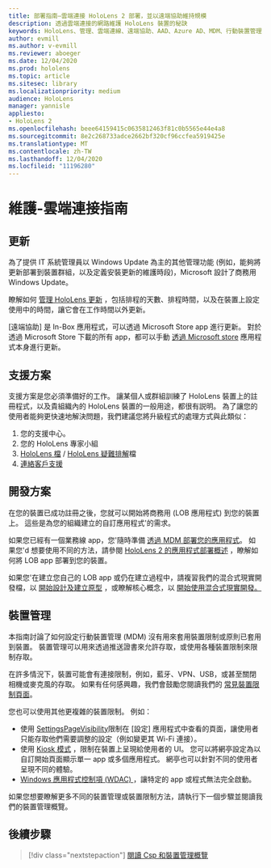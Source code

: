 ```yaml
---
title: 部署指南–雲端連接 HoloLens 2 部署，並以遠端協助維持規模
description: 透過雲端連接的網路維護 HoloLens 裝置的秘訣
keywords: HoloLens、管理、雲端連線、遠端協助、AAD、Azure AD、MDM、行動裝置管理
author: evmill
ms.author: v-evmill
ms.reviewer: aboeger
ms.date: 12/04/2020
ms.prod: hololens
ms.topic: article
ms.sitesec: library
ms.localizationpriority: medium
audience: HoloLens
manager: yannisle
appliesto:
- HoloLens 2
ms.openlocfilehash: beee64159415c0635812463f81c0b5565e44e4a8
ms.sourcegitcommit: 8e2c268733adce2662bf320cf96ccfea5919425e
ms.translationtype: MT
ms.contentlocale: zh-TW
ms.lasthandoff: 12/04/2020
ms.locfileid: "11196280"
---
```

# 維護-雲端連接指南

## 更新

為了提供 IT 系統管理員以 Windows Update 為主的其他管理功能 (例如，能夠將更新部署到裝置群組，以及定義安裝更新的維護時段)，Microsoft 設計了商務用 Windows Update。

瞭解如何 [管理 HoloLens 更新](https://docs.microsoft.com/hololens/hololens-updates) ，包括排程的天數、排程時間，以及在裝置上設定使用中的時間，讓它會在工作時間以外更新。

[遠端協助] 是 In-Box 應用程式，可以透過 Microsoft Store app 進行更新。 對於透過 Microsoft Store 下載的所有 app，都可以手動 [透過 Microsoft store](https://docs.microsoft.com/hololens/holographic-store-apps#update-apps) 應用程式本身進行更新。

## 支援方案

支援方案是您必須準備好的工作。 讓某個人或群組訓練了 HoloLens 裝置上的註冊程式，以及貴組織內的 HoloLens 裝置的一般用途，都很有説明。 為了讓您的使用者能夠更快速地解決問題，我們建議您將升級程式的處理方式與此類似：

1. 您的支援中心。
2. 您的 HoloLens 專家小組
3. [HoloLens 檔](https://docs.microsoft.com/hololens/)  / [HoloLens 疑難排解](https://docs.microsoft.com/hololens/hololens-troubleshooting)檔
4. [連絡客戶支援](https://support.serviceshub.microsoft.com/supportforbusiness/create?sapId=e9391227-fa6d-927b-0fff-f96288631b8f)

## 開發方案

在您的裝置已成功註冊之後，您就可以開始將商務用 (LOB 應用程式) 到您的裝置上。 這些是為您的組織建立的自訂應用程式&#39;的需求。

如果您已經有一個業務線 app，您&#39;隨時準備 [透過 MDM 部署您的應用程式](https://docs.microsoft.com/hololens/app-deploy-intune)。 如果您&#39;d 想要使用不同的方法，請參閱 [HoloLens 2 的應用程式部署概述](https://docs.microsoft.com/hololens/app-deploy-overview) ，瞭解如何將 LOB app 部署到您的裝置。

如果您&#39;在建立您自己的 LOB app 或仍在建立過程中，請複習我們的混合式現實開發檔，以 [開始設計及建立原型](https://docs.microsoft.com/windows/mixed-reality/design/design) ，或瞭解核心概念，以 [開始使用混合式現實開發。](https://docs.microsoft.com/windows/mixed-reality/discover/get-started-with-mr)

## 裝置管理 

本指南討論了如何設定行動裝置管理 (MDM) 沒有用來套用裝置限制或原則已套用到裝置。 裝置管理可以用來透過推送證書來允許存取，或使用各種裝置限制來限制存取。 

在許多情況下，裝置可能會有連接限制，例如，藍牙、VPN、USB，或甚至關閉相機或麥克風的存取。 如果有任何感興趣，我們會鼓勵您閱讀我們的 [常見裝置限制頁面](hololens-common-device-restrictions.md)。

您也可以使用其他更複雜的裝置限制。 例如：

- 使用 [SettingsPageVisibility](settings-uri-list.md)限制在 [設定] 應用程式中查看的頁面，讓使用者只能存取他們需要調整的設定（例如變更其 Wi-Fi 連接）。
- 使用 [Kiosk 模式](hololens-kiosk.md) ，限制在裝置上呈現給使用者的 UI。 您可以將網亭設定為以自訂開始頁面顯示單一 app 或多個應用程式。 網亭也可以針對不同的使用者呈現不同的體驗。  
- [Windows 應用程式控制項 (WDAC) ](windows-defender-application-control-wdac.md) ，讓特定的 app 或程式無法完全啟動。

如果您想要瞭解更多不同的裝置管理或裝置限制方法，請執行下一個步驟並閱讀我們的裝置管理概覽。

## 後續步驟

> [!div class="nextstepaction"]
> [閱讀 Csp 和裝置管理概覽](hololens-csp-policy-overview.md)